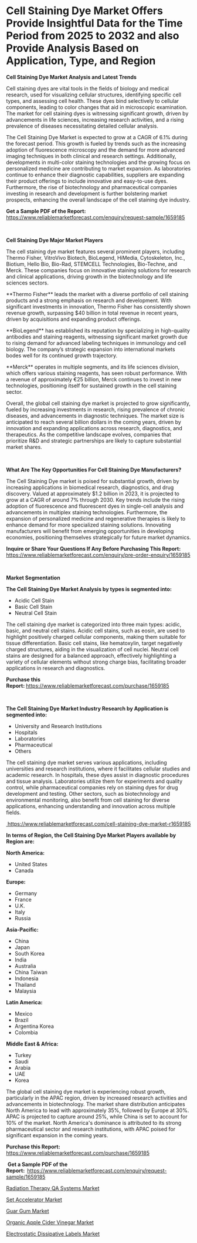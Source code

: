 <p><h1>Cell Staining Dye Market Offers Provide Insightful Data for the Time Period from 2025 to 2032 and also Provide Analysis Based on Application, Type, and Region</h1></p><p><strong>Cell Staining Dye Market Analysis and Latest Trends</strong></p>
<p><p>Cell staining dyes are vital tools in the fields of biology and medical research, used for visualizing cellular structures, identifying specific cell types, and assessing cell health. These dyes bind selectively to cellular components, leading to color changes that aid in microscopic examination. The market for cell staining dyes is witnessing significant growth, driven by advancements in life sciences, increasing research activities, and a rising prevalence of diseases necessitating detailed cellular analysis.</p><p>The Cell Staining Dye Market is expected to grow at a CAGR of 6.1% during the forecast period. This growth is fueled by trends such as the increasing adoption of fluorescence microscopy and the demand for more advanced imaging techniques in both clinical and research settings. Additionally, developments in multi-color staining technologies and the growing focus on personalized medicine are contributing to market expansion. As laboratories continue to enhance their diagnostic capabilities, suppliers are expanding their product offerings to include innovative and easy-to-use dyes. Furthermore, the rise of biotechnology and pharmaceutical companies investing in research and development is further bolstering market prospects, enhancing the overall landscape of the cell staining dye industry.</p></p>
<p><strong>Get a Sample PDF of the Report:&nbsp;</strong> <a href="https://www.reliablemarketforecast.com/enquiry/request-sample/1659185?utm_campaign=2266&utm_medium=2&utm_source=Github&utm_content=ia&utm_term=30012025&utm_id=cell-staining-dye">https://www.reliablemarketforecast.com/enquiry/request-sample/1659185</a></p>
<p>&nbsp;</p>
<p><strong>Cell Staining Dye Major Market Players</strong></p>
<p><p>The cell staining dye market features several prominent players, including Thermo Fisher, VitroVivo Biotech, BioLegend, HiMedia, Cytoskeleton, Inc., Biotium, Hello Bio, Bio-Rad, STEMCELL Technologies, Bio-Techne, and Merck. These companies focus on innovative staining solutions for research and clinical applications, driving growth in the biotechnology and life sciences sectors.</p><p>**Thermo Fisher** leads the market with a diverse portfolio of cell staining products and a strong emphasis on research and development. With significant investments in innovation, Thermo Fisher has consistently shown revenue growth, surpassing $40 billion in total revenue in recent years, driven by acquisitions and expanding product offerings.</p><p>**BioLegend** has established its reputation by specializing in high-quality antibodies and staining reagents, witnessing significant market growth due to rising demand for advanced labeling techniques in immunology and cell biology. The company’s strategic expansion into international markets bodes well for its continued growth trajectory.</p><p>**Merck** operates in multiple segments, and its life sciences division, which offers various staining reagents, has seen robust performance. With a revenue of approximately €25 billion, Merck continues to invest in new technologies, positioning itself for sustained growth in the cell staining sector.</p><p>Overall, the global cell staining dye market is projected to grow significantly, fueled by increasing investments in research, rising prevalence of chronic diseases, and advancements in diagnostic techniques. The market size is anticipated to reach several billion dollars in the coming years, driven by innovation and expanding applications across research, diagnostics, and therapeutics. As the competitive landscape evolves, companies that prioritize R&D and strategic partnerships are likely to capture substantial market shares.</p></p>
<p>&nbsp;</p>
<p><strong>What Are The Key Opportunities For Cell Staining Dye Manufacturers?</strong></p>
<p><p>The Cell Staining Dye market is poised for substantial growth, driven by increasing applications in biomedical research, diagnostics, and drug discovery. Valued at approximately $1.2 billion in 2023, it is projected to grow at a CAGR of around 7% through 2030. Key trends include the rising adoption of fluorescence and fluorescent dyes in single-cell analysis and advancements in multiplex staining technologies. Furthermore, the expansion of personalized medicine and regenerative therapies is likely to enhance demand for more specialized staining solutions. Innovating manufacturers will benefit from emerging opportunities in developing economies, positioning themselves strategically for future market dynamics.</p></p>
<p><strong>Inquire or Share Your Questions If Any Before Purchasing This Report:</strong> <a href="https://www.reliablemarketforecast.com/enquiry/pre-order-enquiry/1659185?utm_campaign=2266&utm_medium=2&utm_source=Github&utm_content=ia&utm_term=30012025&utm_id=cell-staining-dye">https://www.reliablemarketforecast.com/enquiry/pre-order-enquiry/1659185</a></p>
<p>&nbsp;</p>
<p><strong>Market Segmentation</strong></p>
<p><strong>The Cell Staining Dye Market Analysis by types is segmented into:</strong></p>
<p><ul><li>Acidic Cell Stain</li><li>Basic Cell Stain</li><li>Neutral Cell Stain</li></ul></p>
<p><p>The cell staining dye market is categorized into three main types: acidic, basic, and neutral cell stains. Acidic cell stains, such as eosin, are used to highlight positively charged cellular components, making them suitable for tissue differentiation. Basic cell stains, like hematoxylin, target negatively charged structures, aiding in the visualization of cell nuclei. Neutral cell stains are designed for a balanced approach, effectively highlighting a variety of cellular elements without strong charge bias, facilitating broader applications in research and diagnostics.</p></p>
<p><strong>Purchase this Report:&nbsp;</strong><a href="https://www.reliablemarketforecast.com/purchase/1659185?utm_campaign=2266&utm_medium=2&utm_source=Github&utm_content=ia&utm_term=30012025&utm_id=cell-staining-dye">https://www.reliablemarketforecast.com/purchase/1659185</a></p>
<p>&nbsp;</p>
<p><strong>The Cell Staining Dye Market Industry Research by Application is segmented into:</strong></p>
<p><ul><li>University and Research Institutions</li><li>Hospitals</li><li>Laboratories</li><li>Pharmaceutical</li><li>Others</li></ul></p>
<p><p>The cell staining dye market serves various applications, including universities and research institutions, where it facilitates cellular studies and academic research. In hospitals, these dyes assist in diagnostic procedures and tissue analysis. Laboratories utilize them for experiments and quality control, while pharmaceutical companies rely on staining dyes for drug development and testing. Other sectors, such as biotechnology and environmental monitoring, also benefit from cell staining for diverse applications, enhancing understanding and innovation across multiple fields.</p></p>
<p><a href="https://www.reliablemarketforecast.com/cell-staining-dye-market-r1659185?utm_campaign=2266&utm_medium=2&utm_source=Github&utm_content=ia&utm_term=30012025&utm_id=cell-staining-dye">&nbsp;https://www.reliablemarketforecast.com/cell-staining-dye-market-r1659185</a></p>
<p><strong>In terms of Region, the Cell Staining Dye Market Players available by Region are:</strong></p>
<p>
    <p> <strong> North America: </strong>
        <ul>
            <li>United States</li>
            <li>Canada</li>
        </ul>
        </p> 
    <p> <strong> Europe: </strong>
        <ul>
            <li>Germany</li>
            <li>France</li>
            <li>U.K.</li>
            <li>Italy</li>
            <li>Russia</li>
        </ul>
        </p> 
    <p> <strong> Asia-Pacific: </strong>
        <ul>
            <li>China</li>
            <li>Japan</li>
            <li>South Korea</li>
            <li>India</li>
            <li>Australia</li>
            <li>China Taiwan</li>
            <li>Indonesia</li>
            <li>Thailand</li>
            <li>Malaysia</li>
        </ul>
        </p> 
    <p> <strong> Latin America: </strong>
        <ul>
            <li>Mexico</li>
            <li>Brazil</li>
            <li>Argentina Korea</li>
            <li>Colombia</li>
        </ul>
        </p> 
    <p> <strong> Middle East & Africa: </strong>
        <ul>
            <li>Turkey</li>
            <li>Saudi</li>
            <li>Arabia</li>
            <li>UAE</li>
            <li>Korea</li>
        </ul>
    </p>
    </p>
<p><p>The global cell staining dye market is experiencing robust growth, particularly in the APAC region, driven by increased research activities and advancements in biotechnology. The market share distribution anticipates North America to lead with approximately 35%, followed by Europe at 30%. APAC is projected to capture around 25%, while China is set to account for 10% of the market. North America's dominance is attributed to its strong pharmaceutical sector and research institutions, with APAC poised for significant expansion in the coming years.</p></p>
<p><strong>Purchase this Report: </strong><a href="https://www.reliablemarketforecast.com/purchase/1659185?utm_campaign=2266&utm_medium=2&utm_source=Github&utm_content=ia&utm_term=30012025&utm_id=cell-staining-dye">https://www.reliablemarketforecast.com/purchase/1659185</a></p>
<p>&nbsp;<strong>Get a Sample PDF of the Report:&nbsp;&nbsp;</strong><a href="https://www.reliablemarketforecast.com/enquiry/request-sample/1659185?utm_campaign=2266&utm_medium=2&utm_source=Github&utm_content=ia&utm_term=30012025&utm_id=cell-staining-dye">https://www.reliablemarketforecast.com/enquiry/request-sample/1659185</a></p>
<p><strong></strong></p>
<p><p><a href="https://www.linkedin.com/pulse/exploring-growth-opportunities-radiation-therapy-qa-systems-fobce?utm_campaign=2266&utm_medium=2&utm_source=Github&utm_content=ia&utm_term=30012025&utm_id=cell-staining-dye">Radiation Therapy QA Systems Market</a></p><p><a href="https://github.com/BryceTownsendr/Market-Research-Report-List-7/blob/main/set-accelerator-market.md?utm_campaign=2266&utm_medium=2&utm_source=Github&utm_content=ia&utm_term=30012025&utm_id=cell-staining-dye">Set Accelerator Market</a></p><p><a href="https://github.com/texterfredia780/Market-Research-Report-List-1/blob/main/guar-gum-market.md?utm_campaign=2266&utm_medium=2&utm_source=Github&utm_content=ia&utm_term=30012025&utm_id=cell-staining-dye">Guar Gum Market</a></p><p><a href="https://www.linkedin.com/pulse/global-organic-apple-cider-vinegar-market-research-report-forecasted-idyhc?utm_campaign=2266&utm_medium=2&utm_source=Github&utm_content=ia&utm_term=30012025&utm_id=cell-staining-dye">Organic Apple Cider Vinegar Market</a></p><p><a href="https://www.linkedin.com/pulse/electrostatic-dissipative-labels-market-revenue-insights-cfvlc?utm_campaign=2266&utm_medium=2&utm_source=Github&utm_content=ia&utm_term=30012025&utm_id=cell-staining-dye">Electrostatic Dissipative Labels Market</a></p></p>